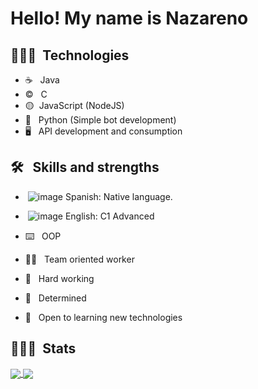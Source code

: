 <h1> Hello! My name is Nazareno</h1>

<h2> 👨🏻‍💻 &nbsp;Technologies</h2>

- ☕ &nbsp; Java
- ©️ &nbsp; C
- 🟡&nbsp; JavaScript (NodeJS)
- 🐍 &nbsp; Python (Simple bot development)
- 🖥️ &nbsp; API development and consumption

<h2> 🛠 &nbsp; Skills and strengths</h2>

-  &nbsp;![image](https://user-images.githubusercontent.com/84025828/187749484-c928e39a-0371-4e89-89d1-a355d831cc7b.png) Spanish: Native language.
-  &nbsp;![image](https://user-images.githubusercontent.com/84025828/187749810-8494ddf9-aba8-4030-9dfe-f63367b4ffa6.png) English: C1 Advanced

- ⌨️ &nbsp; OOP
- 👷‍♂️ &nbsp; Team oriented worker
- 🦾 &nbsp; Hard working
- 🏁 &nbsp; Determined
- 🧠 &nbsp; Open to learning new technologies

<h2> 👨🏻‍💻 &nbsp;Stats</h2>
<a href="https://github.com/anuraghazra/github-readme-stats">
  <img align="center" src="https://github-readme-stats.vercel.app/api/pin/?username=whileNazaTrue&repo=github-readme-stats" />
</a>
<a href="https://github.com/anuraghazra/convoychat">
  <img align="center" src="https://github-readme-stats.vercel.app/api/pin/?username=whileNazaTrue&repo=convoychat" />
</a>
